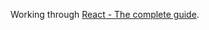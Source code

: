 Working through [React - The complete guide](https://www.udemy.com/course/react-the-complete-guide-incl-redux/). 